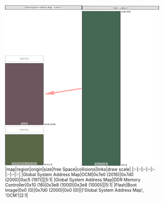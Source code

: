 ![memory map diagram](test_generate_doc_zynqmp_example_redux.png)
|map|region|origin|size|free Space|collisions|links|draw scale|
|:-|:-|:-|:-|:-|:-|:-|:-|
|Global System Address Map|<span style='color:(61, 30, 40)'>OCM</span>|0x7e0 (2016)|0x7d0 (2000)|0xc5 (197)|||5:1|
|Global System Address Map|<span style='color:(36, 54, 12)'>DDR Memory Controller</span>|0x10 (16)|0x3e8 (1000)|0x3e8 (1000)|||5:1|
|Flash|<span style='color:(8, 54, 29)'>Boot Image</span>|0x0 (0)|0x7d0 (2000)|0x0 (0)||('Global System Address Map', 'OCM')|2:1|
